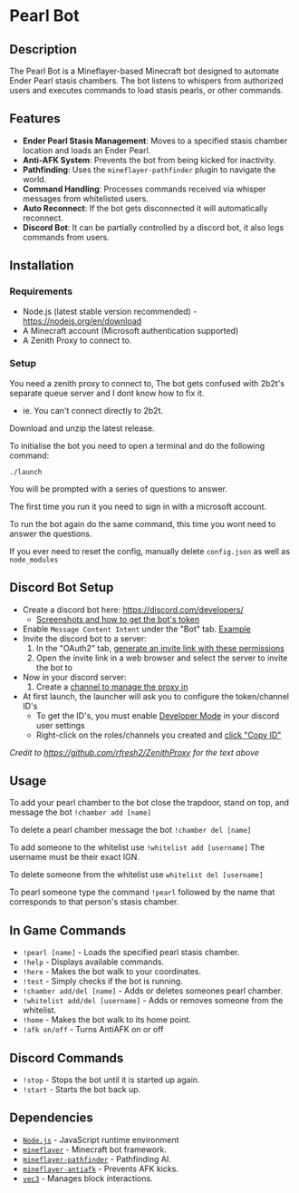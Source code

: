 # Pearl Bot

## Description
The Pearl Bot is a Mineflayer-based Minecraft bot designed to automate Ender Pearl stasis chambers. The bot listens to whispers from authorized users and executes commands to load stasis pearls, or other commands.

## Features
- **Ender Pearl Stasis Management**: Moves to a specified stasis chamber location and loads an Ender Pearl.
- **Anti-AFK System**: Prevents the bot from being kicked for inactivity.
- **Pathfinding**: Uses the `mineflayer-pathfinder` plugin to navigate the world.
- **Command Handling**: Processes commands received via whisper messages from whitelisted users.
- **Auto Reconnect**: If the bot gets disconnected it will automatically reconnect.
- **Discord Bot**: It can be partially controlled by a discord bot, it also logs commands from users.

## Installation
### Requirements
- Node.js (latest stable version recommended) - https://nodejs.org/en/download
- A Minecraft account (Microsoft authentication supported)
- A Zenith Proxy to connect to.

### Setup
You need a zenith proxy to connect to, The bot gets confused with 2b2t's separate queue server and I dont know how to fix it.
- ie. You can't connect directly to 2b2t.

Download and unzip the latest release.

To initialise the bot you need to open a terminal and do the following command:

`./launch`

You will be prompted with a series of questions to answer.

The first time you run it you need to sign in with a microsoft account.

To run the bot again do the same command, this time you wont need to answer the questions.

If you ever need to reset the config, manually delete `config.json` as well as `node_modules`

## Discord Bot Setup
* Create a discord bot here: https://discord.com/developers/
  * [Screenshots and how to get the bot's token](https://discordpy.readthedocs.io/en/stable/discord.html)
* Enable `Message Content Intent` under the "Bot" tab. [Example](https://i.imgur.com/iznLeDV.png)
* Invite the discord bot to a server:
  1. In the "OAuth2" tab, [generate an invite link with these permissions](https://imgur.com/rSn10ZN)
  2. Open the invite link in a web browser and select the server to invite the bot to
* Now in your discord server:
  1. Create a [channel to manage the proxy in](https://i.imgur.com/DVeJBpo.png)
* At first launch, the launcher will ask you to configure the token/channel ID's
  * To get the ID's, you must enable [Developer Mode](https://i.imgur.com/qujvmiC.png) in your discord user settings
  * Right-click on the roles/channels you created and [click "Copy ID"](https://i.imgur.com/RDm3Gso.png)

*Credit to https://github.com/rfresh2/ZenithProxy for the text above*

## Usage
To add your pearl chamber to the bot close the trapdoor, stand on top, and message the bot `!chamber add [name]`

To delete a pearl chamber message the bot `!chamber del [name]`

To add someone to the whitelist use `!whitelist add [username]` The username must be their exact IGN.

To delete someone from the whitelist use `whitelist del [username]`

To pearl someone type the command `!pearl` followed by the name that corresponds to that person's stasis chamber.

## In Game Commands
- `!pearl [name]` - Loads the specified pearl stasis chamber.
- `!help` - Displays available commands.
- `!here` - Makes the bot walk to your coordinates.
- `!test` - Simply checks if the bot is running.
- `!chamber add/del [name]` - Adds or deletes someones pearl chamber.
- `!whitelist add/del [username]` - Adds or removes someone from the whitelist.
- `!home` - Makes the bot walk to its home point.
- `!afk on/off` - Turns AntiAFK on or off

## Discord Commands
- `!stop` - Stops the bot until it is started up again.
- `!start` - Starts the bot back up.

## Dependencies
- [`Node.js`](https://nodejs.org/en) - JavaScript runtime environment
- [`mineflayer`](https://github.com/PrismarineJS/mineflayer) - Minecraft bot framework.
- [`mineflayer-pathfinder`](https://github.com/PrismarineJS/mineflayer-pathfinder) - Pathfinding AI.
- [`mineflayer-antiafk`](https://github.com/etiaro/mineflayer-antiafk) - Prevents AFK kicks.
- [`vec3`](https://github.com/PrismarineJS/node-vec3) - Manages block interactions.

